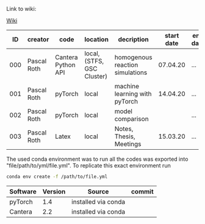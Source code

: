 Link to wiki:

[Wiki](https://git.rwth-aachen.de/pascal.roth.18/ba-pascal-roth/-/wikis/home)

| ID  | creator     | code               | location                   | decription                      | start date | end date |
|-----|-------------|--------------------|----------------------------|---------------------------------|------------|----------|
| 000 | Pascal Roth | Cantera Python API | local, (STFS, GSC Cluster) | homogenous reaction simulations | 07.04.20   | ...      |
| 001 | Pascal Roth | pyTorch            | local                      | machine learning with pyTorch   | 14.04.20   | ...      |
| 002 | Pascal Roth | pyTorch            | local                      | model comparison                |            | ...      |
| 003 | Pascal Roth | Latex              | local                      | Notes, Thesis, Meetings         | 15.03.20   | ...      |

The used conda environment was to run all the codes was exported into "file/path/to/yml/file.yml".
To replicate this exact environment run 
```bash
conda env create -f /path/to/file.yml
```

| Software | Version | Source              | commit |
|----------|---------|---------------------|--------|
| pyTorch  | 1.4     | installed via conda |        |
| Cantera  | 2.2     | installed via conda |        |
